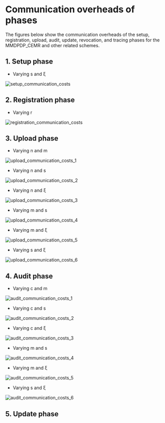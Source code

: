 # Communication overheads of phases
The figures below show the communication overheads of the setup, registration, upload, audit, update, revocation, and tracing phases for the MMDPDP_CEMR and other related schemes.
## 1. Setup phase
* Varying s and ξ
  
![setup_communication_costs](https://github.com/user-attachments/assets/5fc8a1e5-24e7-4ed0-b2cc-dc5f33cda05d)
## 2. Registration phase
* Varying r

![registration_communication_costs](https://github.com/user-attachments/assets/f7dc8526-bace-4705-894c-d3878d81da4c)
## 3. Upload phase
* Varying n and m

![upload_communication_costs_1](https://github.com/user-attachments/assets/b746678d-bb8b-4853-a102-f5ec206786fd)

* Varying n and s
  
![upload_communication_costs_2](https://github.com/user-attachments/assets/59427e52-b27d-4831-b2ee-ca15efb9b82f)

* Varying n and ξ

![upload_communication_costs_3](https://github.com/user-attachments/assets/f35d28f7-ac91-4504-9558-bddf62e7018b)

* Varying m and s

![upload_communication_costs_4](https://github.com/user-attachments/assets/8bc16fa2-9012-43b7-b2a1-6e57ffb959c3)

* Varying m and ξ
  
![upload_communication_costs_5](https://github.com/user-attachments/assets/fb0a2078-e674-4f82-ad8e-b6fec3bc63d0)

* Varying s and ξ

![upload_communication_costs_6](https://github.com/user-attachments/assets/0e70083c-71b4-4088-9f87-900b204d3c12)
## 4. Audit phase
* Varying c and m

![audit_communication_costs_1](https://github.com/user-attachments/assets/b586284f-3aef-4516-8fd0-20c3ccc89589)

* Varying c and s

![audit_communication_costs_2](https://github.com/user-attachments/assets/ea3e7695-6b20-4be1-aec9-120466d9f851)

* Varying c and ξ

![audit_communication_costs_3](https://github.com/user-attachments/assets/28bfeef9-eeeb-4472-adc3-9747bc19b4d8)

* Varying m and s

![audit_communication_costs_4](https://github.com/user-attachments/assets/beebc9e6-4b2b-4670-9686-948259e9404d)

* Varying m and ξ

![audit_communication_costs_5](https://github.com/user-attachments/assets/4456f980-0753-424f-b00e-e3e462dd9f9d)

* Varying s and ξ

![audit_communication_costs_6](https://github.com/user-attachments/assets/5ff47511-faca-4de1-8288-fea94c395b3a)
## 5. Update phase








